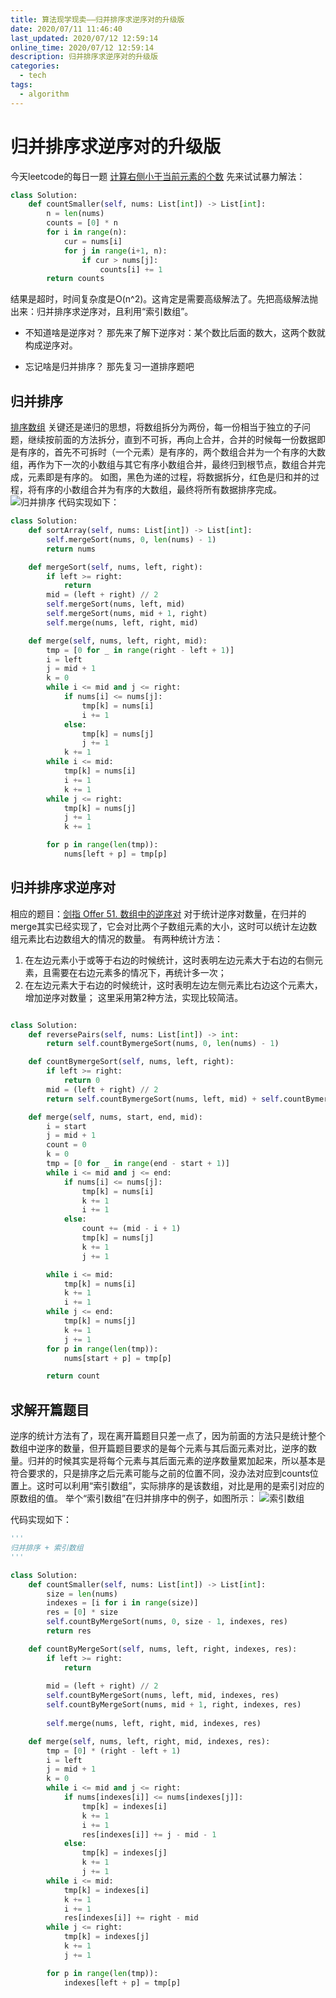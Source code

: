 ```yaml
---
title: 算法现学现卖——归并排序求逆序对的升级版
date: 2020/07/11 11:46:40
last_updated: 2020/07/12 12:59:14
online_time: 2020/07/12 12:59:14
description: 归并排序求逆序对的升级版
categories:
  - tech
tags:
  - algorithm
---
```


# 归并排序求逆序对的升级版
今天leetcode的每日一题 [计算右侧小于当前元素的个数](https://leetcode-cn.com/problems/count-of-smaller-numbers-after-self/)
先来试试暴力解法：
```python
class Solution:
    def countSmaller(self, nums: List[int]) -> List[int]:
        n = len(nums)
        counts = [0] * n
        for i in range(n):
            cur = nums[i]
            for j in range(i+1, n):
                if cur > nums[j]:
                    counts[i] += 1
        return counts
```
结果是超时，时间复杂度是O(n^2)。这肯定是需要高级解法了。先把高级解法抛出来：归并排序求逆序对，且利用“索引数组”。
* 不知道啥是逆序对？
那先来了解下逆序对：某个数比后面的数大，这两个数就构成逆序对。

* 忘记啥是归并排序？
那先复习一道排序题吧
## 归并排序
[排序数组](https://leetcode-cn.com/problems/sort-an-array/)
关键还是递归的思想，将数组拆分为两份，每一份相当于独立的子问题，继续按前面的方法拆分，直到不可拆，再向上合并，合并的时候每一份数据即是有序的，首先不可拆时（一个元素）是有序的，两个数组合并为一个有序的大数组，再作为下一次的小数组与其它有序小数组合并，最终归到根节点，数组合并完成，元素即是有序的。
如图，黑色为递的过程，将数据拆分，红色是归和并的过程，将有序的小数组合并为有序的大数组，最终将所有数据排序完成。
![归并排序](https://img.yangrunwei.com/article-img/20200711/51fab016-5f2e-4d0a-9049-0b785daeb289--归并排序.jpg "归并排序")
代码实现如下：
```python
class Solution:
    def sortArray(self, nums: List[int]) -> List[int]:
        self.mergeSort(nums, 0, len(nums) - 1)
        return nums

    def mergeSort(self, nums, left, right):
        if left >= right:
            return
        mid = (left + right) // 2
        self.mergeSort(nums, left, mid)
        self.mergeSort(nums, mid + 1, right)
        self.merge(nums, left, right, mid)

    def merge(self, nums, left, right, mid):
        tmp = [0 for _ in range(right - left + 1)]
        i = left
        j = mid + 1
        k = 0
        while i <= mid and j <= right:
            if nums[i] <= nums[j]:
                tmp[k] = nums[i]
                i += 1
            else:
                tmp[k] = nums[j]
                j += 1
            k += 1
        while i <= mid:
            tmp[k] = nums[i]
            i += 1
            k += 1
        while j <= right:
            tmp[k] = nums[j]
            j += 1
            k += 1

        for p in range(len(tmp)):
            nums[left + p] = tmp[p]
```

## 归并排序求逆序对
相应的题目：[剑指 Offer 51. 数组中的逆序对](https://leetcode-cn.com/problems/shu-zu-zhong-de-ni-xu-dui-lcof/)
对于统计逆序对数量，在归并的merge其实已经实现了，它会对比两个子数组元素的大小，这时可以统计左边数组元素比右边数组大的情况的数量。
有两种统计方法：
1. 在左边元素小于或等于右边的时候统计，这时表明左边元素大于右边的右侧元素，且需要在右边元素多的情况下，再统计多一次；
2. 在左边元素大于右边的时候统计，这时表明左边左侧元素比右边这个元素大，增加逆序对数量；
这里采用第2种方法，实现比较简洁。

```python

class Solution:
    def reversePairs(self, nums: List[int]) -> int:
        return self.countBymergeSort(nums, 0, len(nums) - 1)

    def countBymergeSort(self, nums, left, right):
        if left >= right:
            return 0
        mid = (left + right) // 2
        return self.countBymergeSort(nums, left, mid) + self.countBymergeSort(nums, mid + 1, right) + self.merge(nums, left, right, mid)

    def merge(self, nums, start, end, mid):
        i = start
        j = mid + 1
        count = 0
        k = 0
        tmp = [0 for _ in range(end - start + 1)]
        while i <= mid and j <= end:
            if nums[i] <= nums[j]:
                tmp[k] = nums[i]
                k += 1
                i += 1
            else:
                count += (mid - i + 1)
                tmp[k] = nums[j]
                k += 1
                j += 1

        while i <= mid:
            tmp[k] = nums[i]
            k += 1
            i += 1
        while j <= end:
            tmp[k] = nums[j]
            k += 1
            j += 1
        for p in range(len(tmp)):
            nums[start + p] = tmp[p]

        return count
```

## 求解开篇题目

逆序的统计方法有了，现在离开篇题目只差一点了，因为前面的方法只是统计整个数组中逆序的数量，但开篇题目要求的是每个元素与其后面元素对比，逆序的数量。归并的时候其实是将每个元素与其后面元素的逆序数量累加起来，所以基本是符合要求的，只是排序之后元素可能与之前的位置不同，没办法对应到counts位置上。这时可以利用“索引数组”，实际排序的是该数组，对比是用的是索引对应的原数组的值。
举个“索引数组”在归并排序中的例子，如图所示：
![索引数组](https://img.yangrunwei.com/article-img/20200712/df6eb742-1fca-457f-9635-970d8b1e2bb7--索引数组.jpg "索引数组")

代码实现如下：
```python
'''
归并排序 + 索引数组
'''

class Solution:
    def countSmaller(self, nums: List[int]) -> List[int]:
        size = len(nums)
        indexes = [i for i in range(size)]
        res = [0] * size
        self.countByMergeSort(nums, 0, size - 1, indexes, res)
        return res

    def countByMergeSort(self, nums, left, right, indexes, res):
        if left >= right:
            return
        
        mid = (left + right) // 2
        self.countByMergeSort(nums, left, mid, indexes, res)
        self.countByMergeSort(nums, mid + 1, right, indexes, res)
        
        self.merge(nums, left, right, mid, indexes, res)

    def merge(self, nums, left, right, mid, indexes, res):
        tmp = [0] * (right - left + 1)
        i = left
        j = mid + 1
        k = 0
        while i <= mid and j <= right:
            if nums[indexes[i]] <= nums[indexes[j]]:
                tmp[k] = indexes[i]
                k += 1
                i += 1
                res[indexes[i]] += j - mid - 1
            else:
                tmp[k] = indexes[j]
                k += 1
                j += 1
        while i <= mid:
            tmp[k] = indexes[i]
            k += 1
            i += 1
            res[indexes[i]] += right - mid
        while j <= right:
            tmp[k] = indexes[j]
            k += 1
            j += 1

        for p in range(len(tmp)):
            indexes[left + p] = tmp[p]
```


